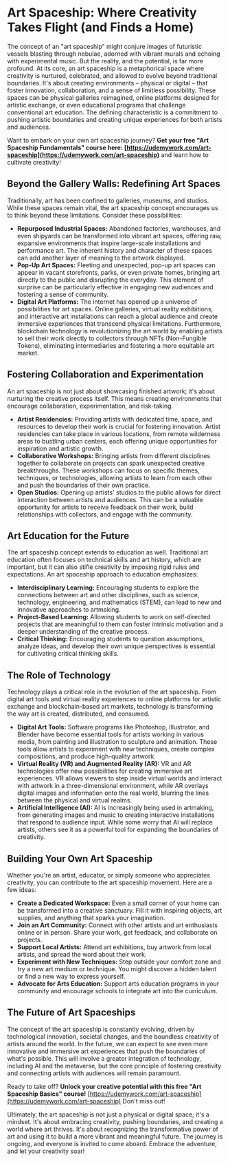 # Art Spaceship: Where Creativity Takes Flight (and Finds a Home)

The concept of an "art spaceship" might conjure images of futuristic vessels blasting through nebulae, adorned with vibrant murals and echoing with experimental music. But the reality, and the potential, is far more profound. At its core, an art spaceship is a metaphorical space where creativity is nurtured, celebrated, and allowed to evolve beyond traditional boundaries. It's about creating environments – physical or digital – that foster innovation, collaboration, and a sense of limitless possibility. These spaces can be physical galleries reimagined, online platforms designed for artistic exchange, or even educational programs that challenge conventional art education. The defining characteristic is a commitment to pushing artistic boundaries and creating unique experiences for both artists and audiences.

Want to embark on your own art spaceship journey?  **Get your free "Art Spaceship Fundamentals" course here: [https://udemywork.com/art-spaceship](https://udemywork.com/art-spaceship)** and learn how to cultivate creativity!

## Beyond the Gallery Walls: Redefining Art Spaces

Traditionally, art has been confined to galleries, museums, and studios. While these spaces remain vital, the art spaceship concept encourages us to think beyond these limitations. Consider these possibilities:

*   **Repurposed Industrial Spaces:** Abandoned factories, warehouses, and even shipyards can be transformed into vibrant art spaces, offering raw, expansive environments that inspire large-scale installations and performance art. The inherent history and character of these spaces can add another layer of meaning to the artwork displayed.
*   **Pop-Up Art Spaces:** Fleeting and unexpected, pop-up art spaces can appear in vacant storefronts, parks, or even private homes, bringing art directly to the public and disrupting the everyday. This element of surprise can be particularly effective in engaging new audiences and fostering a sense of community.
*   **Digital Art Platforms:** The internet has opened up a universe of possibilities for art spaces. Online galleries, virtual reality exhibitions, and interactive art installations can reach a global audience and create immersive experiences that transcend physical limitations. Furthermore, blockchain technology is revolutionizing the art world by enabling artists to sell their work directly to collectors through NFTs (Non-Fungible Tokens), eliminating intermediaries and fostering a more equitable art market.

## Fostering Collaboration and Experimentation

An art spaceship is not just about showcasing finished artwork; it's about nurturing the creative process itself. This means creating environments that encourage collaboration, experimentation, and risk-taking.

*   **Artist Residencies:** Providing artists with dedicated time, space, and resources to develop their work is crucial for fostering innovation. Artist residencies can take place in various locations, from remote wilderness areas to bustling urban centers, each offering unique opportunities for inspiration and artistic growth.
*   **Collaborative Workshops:** Bringing artists from different disciplines together to collaborate on projects can spark unexpected creative breakthroughs. These workshops can focus on specific themes, techniques, or technologies, allowing artists to learn from each other and push the boundaries of their own practice.
*   **Open Studios:** Opening up artists' studios to the public allows for direct interaction between artists and audiences. This can be a valuable opportunity for artists to receive feedback on their work, build relationships with collectors, and engage with the community.

## Art Education for the Future

The art spaceship concept extends to education as well. Traditional art education often focuses on technical skills and art history, which are important, but it can also stifle creativity by imposing rigid rules and expectations. An art spaceship approach to education emphasizes:

*   **Interdisciplinary Learning:** Encouraging students to explore the connections between art and other disciplines, such as science, technology, engineering, and mathematics (STEM), can lead to new and innovative approaches to artmaking.
*   **Project-Based Learning:** Allowing students to work on self-directed projects that are meaningful to them can foster intrinsic motivation and a deeper understanding of the creative process.
*   **Critical Thinking:** Encouraging students to question assumptions, analyze ideas, and develop their own unique perspectives is essential for cultivating critical thinking skills.

## The Role of Technology

Technology plays a critical role in the evolution of the art spaceship. From digital art tools and virtual reality experiences to online platforms for artistic exchange and blockchain-based art markets, technology is transforming the way art is created, distributed, and consumed.

*   **Digital Art Tools:** Software programs like Photoshop, Illustrator, and Blender have become essential tools for artists working in various media, from painting and illustration to sculpture and animation. These tools allow artists to experiment with new techniques, create complex compositions, and produce high-quality artwork.
*   **Virtual Reality (VR) and Augmented Reality (AR):** VR and AR technologies offer new possibilities for creating immersive art experiences. VR allows viewers to step inside virtual worlds and interact with artwork in a three-dimensional environment, while AR overlays digital images and information onto the real world, blurring the lines between the physical and virtual realms.
*   **Artificial Intelligence (AI):** AI is increasingly being used in artmaking, from generating images and music to creating interactive installations that respond to audience input. While some worry that AI will replace artists, others see it as a powerful tool for expanding the boundaries of creativity.

## Building Your Own Art Spaceship

Whether you're an artist, educator, or simply someone who appreciates creativity, you can contribute to the art spaceship movement. Here are a few ideas:

*   **Create a Dedicated Workspace:** Even a small corner of your home can be transformed into a creative sanctuary. Fill it with inspiring objects, art supplies, and anything that sparks your imagination.
*   **Join an Art Community:** Connect with other artists and art enthusiasts online or in person. Share your work, get feedback, and collaborate on projects.
*   **Support Local Artists:** Attend art exhibitions, buy artwork from local artists, and spread the word about their work.
*   **Experiment with New Techniques:** Step outside your comfort zone and try a new art medium or technique. You might discover a hidden talent or find a new way to express yourself.
*   **Advocate for Arts Education:** Support arts education programs in your community and encourage schools to integrate art into the curriculum.

##  The Future of Art Spaceships

The concept of the art spaceship is constantly evolving, driven by technological innovation, societal changes, and the boundless creativity of artists around the world. In the future, we can expect to see even more innovative and immersive art experiences that push the boundaries of what's possible. This will involve a greater integration of technology, including AI and the metaverse, but the core principle of fostering creativity and connecting artists with audiences will remain paramount.

Ready to take off? **Unlock your creative potential with this free "Art Spaceship Basics" course!** [https://udemywork.com/art-spaceship](https://udemywork.com/art-spaceship)  Don't miss out!

Ultimately, the art spaceship is not just a physical or digital space; it's a mindset. It's about embracing creativity, pushing boundaries, and creating a world where art thrives. It's about recognizing the transformative power of art and using it to build a more vibrant and meaningful future. The journey is ongoing, and everyone is invited to come aboard. Embrace the adventure, and let your creativity soar!
